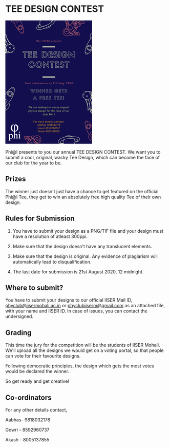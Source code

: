 # TEE DESIGN CONTEST

![tee-design-poster](Tee_Design_Poster.png)


Phi@I presents to you our annual TEE DESIGN CONTEST.
We want you to submit a cool, original, wacky Tee Design, which can become the face of our club for the year to be.

## Prizes
The winner just doesn't just have a chance to get featured on the official Phi@I Tee, they get to win an absolutely free high quality Tee of their own design.


## Rules for Submission

1. You have to submit your design as a PNG/TIF file and your design must have a resolution of atleast 300ppi.

2. Make sure that the design doesn't have any translucent elements.

3. Make sure that the design is original. Any evidence of plagiarism will automatically lead to disqualification.

4. The last date for submission is 21st August 2020, 12 midnight.

## Where to submit?

You have to submit your designs to our official IISER Mail ID, phyclub@iisermohali.ac.in or phyclubiiserm@gmail.com as an attached file, with your name and IISER ID. In case of issues, you can contact the undersigned.

## Grading

This time the jury for the competition will be the students of IISER Mohali. We'll upload all the designs we would get on a voting portal, so that people can vote for their favourite designs.

Following democratic principles, the design which gets the most votes would be declared the winner.

So get ready and get creative!

## Co-ordinators
For any other details contact,

Aabhas- 9818032178

Gowri - 8592960737

Akash - 8005137855

